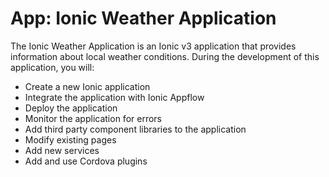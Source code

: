 # App: Ionic Weather Application

The Ionic Weather Application is an Ionic v3 application that provides information about local weather conditions.  During the development of this application, you will:

* Create a new Ionic application
* Integrate the application with Ionic Appflow
* Deploy the application
* Monitor the application for errors
* Add third party component libraries to the application
* Modify existing pages
* Add new services
* Add and use Cordova plugins 